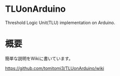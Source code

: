 TLUonArduino
============

Threshold Logic Unit(TLU) implementation on Arduino.

概要
============
簡単な説明をWikiに書いています。

https://github.com/tomitomi3/TLUonArduino/wiki
